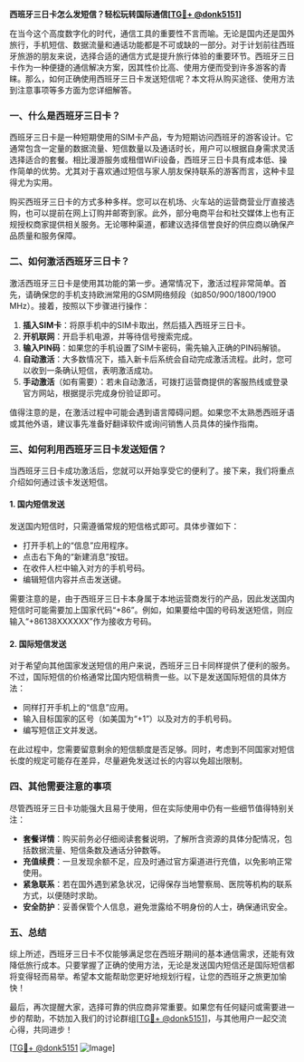 **西班牙三日卡怎么发短信？轻松玩转国际通信[[TG💪+ @donk5151](https://t.me/s/donk5151)]**

在当今这个高度数字化的时代，通信工具的重要性不言而喻。无论是国内还是国外旅行，手机短信、数据流量和通话功能都是不可或缺的一部分。对于计划前往西班牙旅游的朋友来说，选择合适的通信方式是提升旅行体验的重要环节。西班牙三日卡作为一种便捷的通信解决方案，因其性价比高、使用方便而受到许多游客的青睐。那么，如何正确使用西班牙三日卡发送短信呢？本文将从购买途径、使用方法到注意事项等多方面为您详细解答。

### 一、什么是西班牙三日卡？

西班牙三日卡是一种短期使用的SIM卡产品，专为短期访问西班牙的游客设计。它通常包含一定量的数据流量、短信数量以及通话时长，用户可以根据自身需求灵活选择适合的套餐。相比漫游服务或租借WiFi设备，西班牙三日卡具有成本低、操作简单的优势。尤其对于喜欢通过短信与家人朋友保持联系的游客而言，这种卡显得尤为实用。

购买西班牙三日卡的方式多种多样。您可以在机场、火车站的运营商营业厅直接选购，也可以提前在网上订购并邮寄到家。此外，部分电商平台和社交媒体上也有正规授权商家提供相关服务。无论哪种渠道，都建议选择信誉良好的供应商以确保产品质量和服务保障。

### 二、如何激活西班牙三日卡？

激活西班牙三日卡是使用其功能的第一步。通常情况下，激活过程非常简单。首先，请确保您的手机支持欧洲常用的GSM网络频段（如850/900/1800/1900 MHz）。接着，按照以下步骤进行操作：

1. **插入SIM卡**：将原手机中的SIM卡取出，然后插入西班牙三日卡。
2. **开机联网**：开启手机电源，并等待信号搜索完成。
3. **输入PIN码**：如果您的手机设置了SIM卡密码，需先输入正确的PIN码解锁。
4. **自动激活**：大多数情况下，插入新卡后系统会自动完成激活流程。此时，您可以收到一条确认短信，表明激活成功。
5. **手动激活**（如有需要）：若未自动激活，可拨打运营商提供的客服热线或登录官方网站，根据提示完成身份验证即可。

值得注意的是，在激活过程中可能会遇到语言障碍问题。如果您不太熟悉西班牙语或其他外语，建议事先准备好翻译软件或询问销售人员具体的操作指南。

### 三、如何利用西班牙三日卡发送短信？

当西班牙三日卡成功激活后，您就可以开始享受它的便利了。接下来，我们将重点介绍如何通过该卡发送短信。

#### 1. 国内短信发送

发送国内短信时，只需遵循常规的短信格式即可。具体步骤如下：

- 打开手机上的“信息”应用程序。
- 点击右下角的“新建消息”按钮。
- 在收件人栏中输入对方的手机号码。
- 编辑短信内容并点击发送键。

需要注意的是，由于西班牙三日卡本身属于本地运营商发行的产品，因此发送国内短信时可能需要加上国家代码“+86”。例如，如果要给中国的号码发送短信，则应输入“+86138XXXXXX”作为接收方号码。

#### 2. 国际短信发送

对于希望向其他国家发送短信的用户来说，西班牙三日卡同样提供了便利的服务。不过，国际短信的价格通常比国内短信稍贵一些。以下是发送国际短信的具体方法：

- 同样打开手机上的“信息”应用。
- 输入目标国家的区号（如美国为“+1”）以及对方的手机号码。
- 编写短信正文并发送。

在此过程中，您需要留意剩余的短信额度是否足够。同时，考虑到不同国家对短信长度的规定可能存在差异，尽量避免发送过长的内容以免超出限制。

### 四、其他需要注意的事项

尽管西班牙三日卡功能强大且易于使用，但在实际使用中仍有一些细节值得特别关注：

- **套餐详情**：购买前务必仔细阅读套餐说明，了解所含资源的具体分配情况，包括数据流量、短信条数及通话分钟数等。
- **充值续费**：一旦发现余额不足，应及时通过官方渠道进行充值，以免影响正常使用。
- **紧急联系**：若在国外遇到紧急状况，记得保存当地警察局、医院等机构的联系方式，以便随时求助。
- **安全防护**：妥善保管个人信息，避免泄露给不明身份的人士，确保通讯安全。

### 五、总结

综上所述，西班牙三日卡不仅能够满足您在西班牙期间的基本通信需求，还能有效降低旅行成本。只要掌握了正确的使用方法，无论是发送国内短信还是国际短信都将变得轻而易举。希望本文能帮助您更好地规划行程，让您的西班牙之旅更加愉快！

最后，再次提醒大家，选择可靠的供应商非常重要。如果您有任何疑问或需要进一步的帮助，不妨加入我们的讨论群组[[TG💪+ @donk5151](https://t.me/s/donk5151)]，与其他用户一起交流心得，共同进步！

[[TG💪+ @donk5151](https://t.me/s/donk5151) ![Image](https://i.postimg.cc/rwNCRYN7/Snipaste-2025-04-30-17-27-05.png)]
